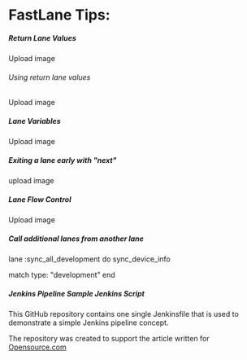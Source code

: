 # FastLane Tips:

##### Return Lane Values
Upload image

###### Using return lane values
Upload image

##### Lane Variables
Upload image

##### Exiting a lane early with "next"
upload image

##### Lane Flow Control
Upload image


##### Call additional lanes from another lane

lane :sync_all_development do
  sync_device_info
  
  match type: "development"
end

##### Jenkins Pipeline Sample Jenkins Script

This GitHub repository contains one single Jenkinsfile that is used to demonstrate a simple Jenkins pipeline concept.

The repository was created to support the article written for [Opensource.com](https://opensource.com)

